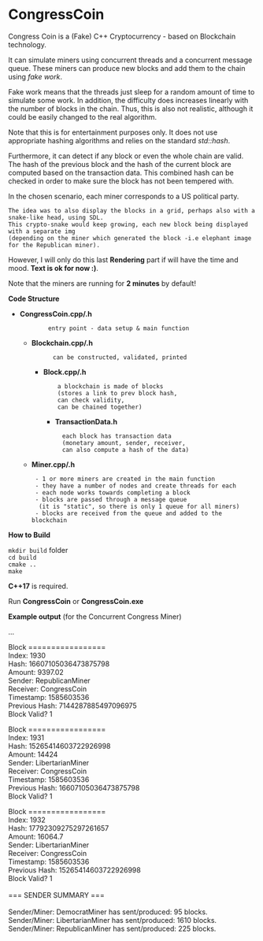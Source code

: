 <h1>CongressCoin</h1>

Congress Coin is a (Fake) C++ Cryptocurrency - based on Blockchain technology.

It can simulate miners using concurrent threads and a concurrent message queue.
These miners can produce new blocks and add them to the chain using *fake work*.

Fake work means that the threads just sleep for a random amount of time to simulate some work.
In addition, the difficulty does increases linearly with the number of blocks in the chain.
Thus, this is also not realistic, although it could be easily changed to the real algorithm.

Note that this is for entertainment purposes only. It does not use appropriate hashing algorithms
and relies on the standard *std::hash*.

Furthermore, it can detect if any block or even the whole chain are valid.
The hash of the previous block and the hash of the current block are computed based on the
transaction data. This combined hash can be checked in order to make sure the block has not been tempered with.

In the chosen scenario, each miner corresponds to a US political party.

    The idea was to also display the blocks in a grid, perhaps also with a snake-like head, using SDL.
    This crypto-snake would keep growing, each new block being displayed with a separate img 
    (depending on the miner which generated the block -i.e elephant image for the Republican miner).

However, I will only do this last **Rendering** part if will have the time and mood. **Text is ok for now :)**.

Note that the miners are running for **2 minutes** by default!

**Code Structure**

* **CongressCoin.cpp/.h**

              entry point - data setup & main function
  * **Blockchain.cpp/.h**

              can be constructed, validated, printed
    * **Block.cpp/.h**

              a blockchain is made of blocks
              (stores a link to prev block hash,
              can check validity,
              can be chained together)
      * **TransactionData.h**

              each block has transaction data
              (monetary amount, sender, receiver,
              can also compute a hash of the data)
  * **Miner.cpp/.h**

         - 1 or more miners are created in the main function
         - they have a number of nodes and create threads for each
         - each node works towards completing a block
         - blocks are passed through a message queue
          (it is "static", so there is only 1 queue for all miners)
         - blocks are received from the queue and added to the blockchain


**How to Build**

`mkdir build` folder<br>
`cd build`<br>
`cmake ..`<br>
`make`<br>

**C++17** is required.

Run **CongressCoin** or **CongressCoin.exe**

**Example output** (for the Concurrent Congress Miner)

...

Block =================<br>
Index: 1930<br>
Hash: 16607105036473875798<br>
Amount: 9397.02<br>
Sender: RepublicanMiner<br>
Receiver: CongressCoin<br>
Timestamp: 1585603536<br>
Previous Hash: 7144287885497096975<br>
Block Valid? 1<br>

Block =================<br>
Index: 1931<br>
Hash: 15265414603722926998<br>
Amount: 14424<br>
Sender: LibertarianMiner<br>
Receiver: CongressCoin<br>
Timestamp: 1585603536<br>
Previous Hash: 16607105036473875798<br>
Block Valid? 1<br>

Block =================<br>
Index: 1932<br>
Hash: 17792309275297261657<br>
Amount: 16064.7<br>
Sender: LibertarianMiner<br>
Receiver: CongressCoin<br>
Timestamp: 1585603536<br>
Previous Hash: 15265414603722926998<br>
Block Valid? 1<br>
<br>
=== SENDER SUMMARY ===<br>
<br>
Sender/Miner: DemocratMiner has sent/produced: 95 blocks.<br>
Sender/Miner: LibertarianMiner has sent/produced: 1610 blocks.<br>
Sender/Miner: RepublicanMiner has sent/produced: 225 blocks.<br>